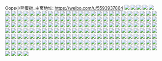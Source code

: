 Oops小熊蛋挞_主页地址: https://weibo.com/u/5593937864 
![](https://wx4.sinaimg.cn/mw2000/0066zAMggy1h8v7oq2it6j30u014046u.jpg) 
![](https://wx4.sinaimg.cn/mw2000/0066zAMggy1h8v7osxbqpj30u014048o.jpg) 
![](https://wx4.sinaimg.cn/mw2000/0066zAMggy1h8v7oomnesj30u014010k.jpg) 
![](https://wx4.sinaimg.cn/mw2000/0066zAMggy1h8v7p2lburj30u01407eq.jpg) 
![](https://wx4.sinaimg.cn/mw2000/0066zAMggy1h8v7op4y3sj311t0u0dnf.jpg) 
![](https://wx4.sinaimg.cn/mw2000/0066zAMggy1h8v7p25zv7j30u0140487.jpg) 
![](https://wx4.sinaimg.cn/mw2000/0066zAMggy1h8v7osfum5j30u0140th0.jpg) 
![](https://wx4.sinaimg.cn/mw2000/0066zAMggy1h8qjm12y2xj30u0140grm.jpg) 
![](https://wx4.sinaimg.cn/mw2000/0066zAMggy1h8qjm1q1yej30u0140grs.jpg) 
![](https://wx4.sinaimg.cn/mw2000/0066zAMggy1h8qjm0n9opj30u0140q90.jpg) 
![](https://wx4.sinaimg.cn/mw2000/0066zAMggy1h8qjm22kfjj30u0140jy0.jpg) 
![](https://wx4.sinaimg.cn/mw2000/0066zAMggy1h8iz21oewbj30u014ptf3.jpg) 
![](https://wx4.sinaimg.cn/mw2000/0066zAMggy1h8iz2235hdj30u0140tg3.jpg) 
![](https://wx4.sinaimg.cn/mw2000/0066zAMggy1h8iz23ugr3j30u013waf7.jpg) 
![](https://wx4.sinaimg.cn/mw2000/0066zAMggy1h8iz22y2ecj30u01ii13x.jpg) 
![](https://wx4.sinaimg.cn/mw2000/0066zAMggy1h8iz23iti2j30u013wjx6.jpg) 
![](https://wx4.sinaimg.cn/mw2000/0066zAMggy1h8iz216cbaj30u0140aht.jpg) 
![](https://wx4.sinaimg.cn/mw2000/0066zAMggy1h8iz22ebpdj30u0140qa8.jpg) 
![](https://wx4.sinaimg.cn/mw2000/0066zAMggy1h8fcpagh9cj30u01407c3.jpg) 
![](https://wx4.sinaimg.cn/mw2000/0066zAMggy1h8fcpb6a6bj30u01407bz.jpg) 
![](https://wx4.sinaimg.cn/mw2000/0066zAMggy1h8cke6v019j30u0190n53.jpg) 
![](https://wx4.sinaimg.cn/mw2000/0066zAMggy1h8cke68386j30u0183gti.jpg) 
![](https://wx4.sinaimg.cn/mw2000/0066zAMggy1h8cke78eo8j30u0140jy6.jpg) 
![](https://wx4.sinaimg.cn/mw2000/0066zAMggy1h7zsq6rcp3j30u01hcn8m.jpg) 
![](https://wx4.sinaimg.cn/mw2000/0066zAMggy1h7zsq43itaj30u0140wl3.jpg) 
![](https://wx4.sinaimg.cn/mw2000/0066zAMggy1h7zsq7amnyj30u0156dne.jpg) 
![](https://wx4.sinaimg.cn/mw2000/0066zAMggy1h7zsq60hafj30u0140wmn.jpg) 
![](https://wx4.sinaimg.cn/mw2000/0066zAMggy1h7zsqd5hldj30u0140wlu.jpg) 
![](https://wx4.sinaimg.cn/mw2000/0066zAMggy1h7zsq4xclbj30u014010f.jpg) 
![](https://wx4.sinaimg.cn/mw2000/0066zAMggy1h7emt0y9zaj30u0140jzo.jpg) 
![](https://wx4.sinaimg.cn/mw2000/0066zAMggy1h7emt0aahoj30u0140qbm.jpg) 
![](https://wx4.sinaimg.cn/mw2000/0066zAMggy1h7ckyv7gl4j30u01400zf.jpg) 
![](https://wx4.sinaimg.cn/mw2000/0066zAMggy1h7ckyuafotj30u01akqa5.jpg) 
![](https://wx4.sinaimg.cn/mw2000/0066zAMggy1h7ckyur0zaj30u0140tan.jpg) 
![](https://wx4.sinaimg.cn/mw2000/0066zAMggy1h7ckyvr3zqj30u0140dkd.jpg) 
![](https://wx4.sinaimg.cn/mw2000/0066zAMggy1h76dx8ekvzj30u0145do2.jpg) 
![](https://wx4.sinaimg.cn/mw2000/0066zAMggy1h76dx8v8g6j30u014i0uj.jpg) 
![](https://wx4.sinaimg.cn/mw2000/0066zAMggy1h76dx7vw97j30u016sq9x.jpg) 
![](https://wx4.sinaimg.cn/mw2000/0066zAMggy1h6d4aas44ij31400u049b.jpg) 
![](https://wx4.sinaimg.cn/mw2000/0066zAMggy1h6d4abxhu0j31400u07ex.jpg) 
![](https://wx4.sinaimg.cn/mw2000/0066zAMggy1h6d4adugulj31400u07eq.jpg) 
![](https://wx4.sinaimg.cn/mw2000/0066zAMggy1h5p56mh6nrj30u00u0aeo.jpg) 
![](https://wx4.sinaimg.cn/mw2000/0066zAMggy1h5l68hatsqj30u0140767.jpg) 
![](https://wx4.sinaimg.cn/mw2000/0066zAMggy1h5l68jy6ybj30u0146gsm.jpg) 
![](https://wx4.sinaimg.cn/mw2000/0066zAMggy1h5jgahtiwyj30u014ln4q.jpg) 
![](https://wx4.sinaimg.cn/mw2000/0066zAMggy1h5jfvmih7hj30u0140dn8.jpg) 
![](https://wx4.sinaimg.cn/mw2000/0066zAMggy1h5jfvltlruj30u014045q.jpg) 
![](https://wx4.sinaimg.cn/mw2000/0066zAMggy1h5jfvnec53j30u01407bq.jpg) 
![](https://wx4.sinaimg.cn/mw2000/0066zAMggy1h5jfvkc02hj30sg24wh0e.jpg) 
![](https://wx4.sinaimg.cn/mw2000/0066zAMggy1h5bbw2zveoj31c20u0gyj.jpg) 
![](https://wx4.sinaimg.cn/mw2000/0066zAMggy1h50zkx5y3vj30u013utha.jpg) 
![](https://wx4.sinaimg.cn/mw2000/0066zAMggy1h50zky2h8rj30u014sqbf.jpg) 
![](https://wx4.sinaimg.cn/mw2000/0066zAMggy1h50zkwqjtzj30u0140460.jpg) 
![](https://wx4.sinaimg.cn/mw2000/0066zAMggy1h4fu229tclj30z30sgdm4.jpg) 
![](https://wx4.sinaimg.cn/mw2000/0066zAMggy1h4fu22sno4j30u00u07a6.jpg) 
![](https://wx4.sinaimg.cn/mw2000/0066zAMggy1h4fu20l5enj30u0140ai6.jpg) 
![](https://wx4.sinaimg.cn/mw2000/0066zAMggy1h4fu23bk3sj30u00u0dll.jpg) 
![](https://wx4.sinaimg.cn/mw2000/0066zAMggy1h45wajgd6jj30u0130jz6.jpg) 
![](https://wx4.sinaimg.cn/mw2000/0066zAMggy1h45wck9wkdj30u0140wmp.jpg) 
![](https://wx4.sinaimg.cn/mw2000/0066zAMggy1h45waix0oxj30u0140wly.jpg) 
![](https://wx4.sinaimg.cn/mw2000/0066zAMggy1h45wajzw4dj30u013k7c6.jpg) 
![](https://wx4.sinaimg.cn/mw2000/0066zAMggy1h43xvkxcfdj31h60u012o.jpg) 
![](https://wx4.sinaimg.cn/mw2000/0066zAMggy1h43xjcvyepj30u00uajwx.jpg) 
![](https://wx4.sinaimg.cn/mw2000/0066zAMggy1h43xvttsblj31400u0wl9.jpg) 
![](https://wx4.sinaimg.cn/mw2000/0066zAMggy1h43xr1xrfmj31hc0u07es.jpg) 
![](https://wx4.sinaimg.cn/mw2000/0066zAMggy1h3o32ma6emj31910u0k10.jpg) 
![](https://wx4.sinaimg.cn/mw2000/0066zAMggy1h3o32o0k07j30u0140k3f.jpg) 
![](https://wx4.sinaimg.cn/mw2000/0066zAMggy1h3o32piq62j31b50u0n9g.jpg) 
![](https://wx4.sinaimg.cn/mw2000/0066zAMggy1h3o32kyen9j30u010h45k.jpg) 
![](https://wx4.sinaimg.cn/mw2000/0066zAMggy1h3kxtnv4n4j30u0151k2a.jpg) 
![](https://wx4.sinaimg.cn/mw2000/0066zAMggy1h3kxu7pqkaj30u0140n39.jpg) 
![](https://wx4.sinaimg.cn/mw2000/0066zAMggy1h3ctiowu47j30u01ax47b.jpg) 
![](https://wx4.sinaimg.cn/mw2000/0066zAMggy1h3ctipl4ocj30u0150k00.jpg) 
![](https://wx4.sinaimg.cn/mw2000/0066zAMggy1h3ctiobfxoj30u014011c.jpg) 
![](https://wx4.sinaimg.cn/mw2000/0066zAMggy1h3ctir8v5fj30u00u07bn.jpg) 
![](https://wx4.sinaimg.cn/mw2000/0066zAMggy1h3ctit5dzgj30u01407cj.jpg) 
![](https://wx4.sinaimg.cn/mw2000/0066zAMggy1h3ctiq3749j31400u0n4x.jpg) 
![](https://wx4.sinaimg.cn/mw2000/0066zAMggy1h38nka2htvj30u0140tf4.jpg) 
![](https://wx4.sinaimg.cn/mw2000/0066zAMggy1h38nk9l16zj30u0140wl6.jpg) 
![](https://wx4.sinaimg.cn/mw2000/0066zAMggy1h2stuaag6qj30u01407d7.jpg) 
![](https://wx4.sinaimg.cn/mw2000/0066zAMggy1h2stu9qg78j30u0140jyu.jpg) 
![](https://wx4.sinaimg.cn/mw2000/0066zAMggy1h2stuvtnfkj30u0140k11.jpg) 
![](https://wx4.sinaimg.cn/mw2000/0066zAMggy1h2n7d8suxyj30u0140wnn.jpg) 
![](https://wx4.sinaimg.cn/mw2000/0066zAMggy1h2n7ddq9y5j30u014011w.jpg) 
![](https://wx4.sinaimg.cn/mw2000/0066zAMggy1h2n7do4hhlj30u0140th9.jpg) 
![](https://wx4.sinaimg.cn/mw2000/0066zAMggy1h2n7d23l29j30u010cdov.jpg) 
![](https://wx4.sinaimg.cn/mw2000/0066zAMggy1h2drxbt3a4j30u0140135.jpg) 
![](https://wx4.sinaimg.cn/mw2000/0066zAMggy1h2b5ea1wgvj30u0140gtb.jpg) 
![](https://wx4.sinaimg.cn/mw2000/0066zAMggy1h2b5eal290j30fv0sgwi2.jpg) 
![](https://wx4.sinaimg.cn/mw2000/0066zAMggy1h2b5eavyuhj30fz0sgadv.jpg) 
![](https://wx4.sinaimg.cn/mw2000/0066zAMggy1h2b5ebbvz0j30u014010i.jpg) 
![](https://wx4.sinaimg.cn/mw2000/0066zAMggy1h1nikj6jfwj30u01gaaj4.jpg) 
![](https://wx4.sinaimg.cn/mw2000/0066zAMggy1h0e3kxme7lj30u0140doi.jpg) 
![](https://wx4.sinaimg.cn/mw2000/0066zAMggy1h0e3kyu7bfj30u0140guz.jpg) 
![](https://wx4.sinaimg.cn/mw2000/0066zAMggy1h053jx0xfmj30u0140k1f.jpg) 
![](https://wx4.sinaimg.cn/mw2000/0066zAMggy1h053jxhs8pj30u0140wp2.jpg) 
![](https://wx4.sinaimg.cn/mw2000/0066zAMggy1h053jwdc0sj30u015ck1a.jpg) 
![](https://wx4.sinaimg.cn/mw2000/0066zAMggy1h053jyc82uj30u0140wp8.jpg) 
![](https://wx4.sinaimg.cn/mw2000/0066zAMggy1gzyy6qlyyfj30u0140n58.jpg) 
![](https://wx4.sinaimg.cn/mw2000/0066zAMggy1gzyy6q4724j30u0140k1y.jpg) 
![](https://wx4.sinaimg.cn/mw2000/0066zAMggy1gzyy6plc20j30u0140wm9.jpg) 
![](https://wx4.sinaimg.cn/mw2000/0066zAMggy1gzyy6r97npj30u01fmthv.jpg) 
![](https://wx4.sinaimg.cn/mw2000/0066zAMggy1gzyy7ej10nj30u01407bg.jpg) 
![](https://wx4.sinaimg.cn/mw2000/0066zAMggy1gzyybmv4p2j30u014010i.jpg) 
![](https://wx4.sinaimg.cn/mw2000/0066zAMggy1gzyy6stzhkj30vk0u048y.jpg) 
![](https://wx4.sinaimg.cn/mw2000/0066zAMggy1gzyy6rq71aj30u00v07cp.jpg) 
![](https://wx4.sinaimg.cn/mw2000/0066zAMggy1gzyyaiwmrgj30u0140wn9.jpg) 
![](https://wx4.sinaimg.cn/mw2000/0066zAMggy1gxmwoz8feej30u0140dnh.jpg) 
![](https://wx4.sinaimg.cn/mw2000/0066zAMggy1gxmwozm3tkj30u0140jys.jpg) 
![](https://wx4.sinaimg.cn/mw2000/0066zAMggy1gxmwp39qtuj30u014046i.jpg) 
![](https://wx4.sinaimg.cn/mw2000/0066zAMggy1gxmwp1ymwlj30u01407cd.jpg) 
![](https://wx4.sinaimg.cn/mw2000/0066zAMggy1gxmwp1bxqrj30u0140doe.jpg) 
![](https://wx4.sinaimg.cn/mw2000/0066zAMggy1gxea3npnmkj30u0140jym.jpg) 
![](https://wx4.sinaimg.cn/mw2000/0066zAMggy1gxea3o4rjmj30u0140wnl.jpg) 
![](https://wx4.sinaimg.cn/mw2000/0066zAMggy1gwkhbh3dyrj30u0140gux.jpg) 
![](https://wx4.sinaimg.cn/mw2000/0066zAMggy1gwkhbht3u7j30u0140qae.jpg) 
![](https://wx4.sinaimg.cn/mw2000/0066zAMggy1gwkhbkbjo8j30u016hn3b.jpg) 
![](https://wx4.sinaimg.cn/mw2000/0066zAMggy1gwkhbjo4fkj30u0191q96.jpg) 
![](https://wx4.sinaimg.cn/mw2000/0066zAMggy1gwkhbghrylj30u0140thx.jpg) 
![](https://wx4.sinaimg.cn/mw2000/0066zAMggy1gwkhbnyc2ij30u0140gsq.jpg) 
![](https://wx4.sinaimg.cn/mw2000/0066zAMggy1gwkhbikkwtj30u022stmu.jpg) 
![](https://wx4.sinaimg.cn/mw2000/0066zAMggy1gwkhbfwxrnj30u026gk7j.jpg) 
![](https://wx4.sinaimg.cn/mw2000/0066zAMggy1gwkhbj5lygj30u0140agl.jpg) 
![](https://wx4.sinaimg.cn/mw2000/0066zAMggy1gw95fdmcy4j30u01400zw.jpg) 
![](https://wx4.sinaimg.cn/mw2000/0066zAMggy1gw95fe1gjdj30u0140gtf.jpg) 
![](https://wx4.sinaimg.cn/mw2000/0066zAMggy1gw95fd6oexj30u00u0gqp.jpg) 
![](https://wx4.sinaimg.cn/mw2000/0066zAMggy1gvyryvrd9sj30u00u0qd0.jpg) 
![](https://wx4.sinaimg.cn/mw2000/0066zAMggy1gvyrxpnf0uj30u00u07dm.jpg) 
![](https://wx4.sinaimg.cn/mw2000/0066zAMggy1gvyrxsno8jj30u00u0tgv.jpg) 
![](https://wx4.sinaimg.cn/mw2000/0066zAMggy1gvyrya7bnwj30u00u0n5b.jpg) 
![](https://wx4.sinaimg.cn/mw2000/0066zAMggy1gvyrwb67dxj30u01407ct.jpg) 
![](https://wx4.sinaimg.cn/mw2000/0066zAMggy1gvyrxq64tej30u012f0w9.jpg) 
![](https://wx4.sinaimg.cn/mw2000/0066zAMggy1gvyrxr6ff8j30u013d0yz.jpg) 
![](https://wx4.sinaimg.cn/mw2000/0066zAMggy1gvyrxqnnrcj30u0140dmz.jpg) 
![](https://wx4.sinaimg.cn/mw2000/0066zAMggy1gvyrwbpgkej30u0140101.jpg) 
![](https://wx4.sinaimg.cn/mw2000/0066zAMggy1gvxbgmn041j30jh0ua0vp.jpg) 
![](https://wx4.sinaimg.cn/mw2000/0066zAMggy1gvhp3x7oi6j60u012qtgu02.jpg) 
![](https://wx4.sinaimg.cn/mw2000/0066zAMggy1gvhp3xleu0j60u0140wm802.jpg) 
![](https://wx4.sinaimg.cn/mw2000/0066zAMggy1gvhp3wvbvmj60u016bqcn02.jpg) 
![](https://wx4.sinaimg.cn/mw2000/0066zAMggy1gvhp40m09tj60n01dsjxd02.jpg) 
![](https://wx4.sinaimg.cn/mw2000/0066zAMggy1guxwnfibi2j60u0140gvc02.jpg) 
![](https://wx4.sinaimg.cn/mw2000/0066zAMggy1guxwnt9i37j60u01327eg02.jpg) 
![](https://wx4.sinaimg.cn/mw2000/0066zAMggy1guxwmxug54j60u01400xh02.jpg) 
![](https://wx4.sinaimg.cn/mw2000/0066zAMggy1guxwn4gz6yj60u00u0wkn02.jpg) 
![](https://wx4.sinaimg.cn/mw2000/0066zAMggy1guxwnvge6cj60u01400zn02.jpg) 
![](https://wx4.sinaimg.cn/mw2000/0066zAMggy1guxwn0zc0ej60u00u0akh02.jpg) 
![](https://wx4.sinaimg.cn/mw2000/0066zAMggy1guxwn7vofdj60u01404ba02.jpg) 
![](https://wx4.sinaimg.cn/mw2000/0066zAMggy1guxwnyederj60u00u0ahf02.jpg) 
![](https://wx4.sinaimg.cn/mw2000/0066zAMggy1guxwo0a3qtj61900u0wpb02.jpg) 
![](https://wx4.sinaimg.cn/mw2000/0066zAMggy1gs5vtig3quj313y0u0wni.jpg) 
![](https://wx4.sinaimg.cn/mw2000/0066zAMggy1gs5vthxksvj30u0140gwf.jpg) 
![](https://wx4.sinaimg.cn/mw2000/0066zAMggy1gs5vtk3a49j313y0u0aj1.jpg) 
![](https://wx4.sinaimg.cn/mw2000/0066zAMggy1gs5vtjs8ljj30u0140na5.jpg) 
![](https://wx4.sinaimg.cn/mw2000/0066zAMggy1gs5vtjf811j31400u0gul.jpg) 
![](https://wx4.sinaimg.cn/mw2000/0066zAMggy1gs5vtiqv0vj30u00v5gta.jpg) 
![](https://wx4.sinaimg.cn/mw2000/0066zAMggy1gs5vtj43p7j30u00u0tfo.jpg) 
![](https://wx4.sinaimg.cn/mw2000/0066zAMggy1gs5vthkyfcj30u00u0gue.jpg) 
![](https://wx4.sinaimg.cn/mw2000/0066zAMggy1gs5vtkfhuzj60u0140gwy02.jpg) 
![](https://wx4.sinaimg.cn/mw2000/0066zAMggy1gs5vtkw8vbj30u0140gwm.jpg) 
![](https://wx4.sinaimg.cn/mw2000/0066zAMggy1gm9t7iyej8j31sc2dshdu.jpg) 
![](https://wx4.sinaimg.cn/mw2000/0066zAMggy1gm9t7l7ut1j31sc2dskjm.jpg) 
![](https://wx4.sinaimg.cn/mw2000/0066zAMggy1gm9t7mr0lnj31sc2ds1ky.jpg) 
![](https://wx4.sinaimg.cn/mw2000/0066zAMggy1gm9t7op5jij31sc2dsnpe.jpg) 
![](https://wx4.sinaimg.cn/mw2000/0066zAMggy1gm9t7phoqej30w616wgzv.jpg) 
![](https://wx4.sinaimg.cn/mw2000/0066zAMggy1gm9t9pr1kzj31sc1sc1kx.jpg) 
![](https://wx4.sinaimg.cn/mw2000/0066zAMggy1giobgkogxhj31sc2dskjl.jpg) 
![](https://wx4.sinaimg.cn/mw2000/0066zAMggy1giobgluu02j31sc2dskjl.jpg) 
![](https://wx4.sinaimg.cn/mw2000/0066zAMggy1giobgn0n6vj31sc2dsb29.jpg) 
![](https://wx4.sinaimg.cn/mw2000/0066zAMggy1giobgo4eeoj31c92dskjl.jpg) 
![](https://wx4.sinaimg.cn/mw2000/0066zAMggy1giobgpunmrj32c02c01kz.jpg) 
![](https://wx4.sinaimg.cn/mw2000/0066zAMggy1giobgrbwexj33402c0e81.jpg) 
![](https://wx4.sinaimg.cn/mw2000/0066zAMggy1giobgtth4sj31r0340u0y.jpg) 
![](https://wx4.sinaimg.cn/mw2000/0066zAMggy1giobh0jyt2j32c0340npe.jpg) 
![](https://wx4.sinaimg.cn/mw2000/0066zAMggy1giobk9fxbbj32801o04qr.jpg) 
![](https://wx4.sinaimg.cn/mw2000/0066zAMggy1giobk7n7z7j33402c0hdv.jpg) 
![](https://wx4.sinaimg.cn/mw2000/0066zAMggy1giobkb56l3j32c02ewqv6.jpg) 
![](https://wx4.sinaimg.cn/mw2000/0066zAMggy1gifylsmkyhj30u00u07de.jpg) 
![](https://wx4.sinaimg.cn/mw2000/0066zAMggy1gifyltaexkj30u00u0k4k.jpg) 
![](https://wx4.sinaimg.cn/mw2000/0066zAMggy1ge11n32vvaj31sg2dsnpd.jpg) 
![](https://wx4.sinaimg.cn/mw2000/0066zAMggy1ge11n1o431j31sg1sg7wh.jpg) 
![](https://wx4.sinaimg.cn/mw2000/0066zAMggy1ge11n425ilj31sg1sge81.jpg) 
![](https://wx4.sinaimg.cn/mw2000/0066zAMggy1gb6ze4e6b6j32c02c0u0x.jpg) 
![](https://wx4.sinaimg.cn/mw2000/0066zAMggy1gb6ze6nk4oj32c02c0kjl.jpg) 
![](https://wx4.sinaimg.cn/mw2000/0066zAMggy1gb6ze88ec1j32c02c0npd.jpg) 
